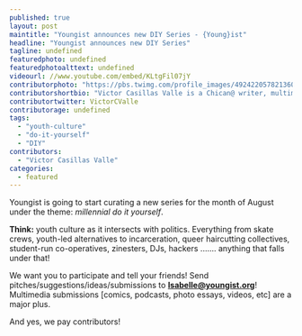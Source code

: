 ```yaml
---
published: true
layout: post
maintitle: "Youngist announces new DIY Series - {Young}ist"
headline: "Youngist announces new DIY Series"
tagline: undefined
featuredphoto: undefined
featuredphotoalttext: undefined
videourl: //www.youtube.com/embed/KLtgFil07jY
contributorphoto: "https://pbs.twimg.com/profile_images/492422057821360128/qiRep23h.jpeg"
contributorshortbio: "Victor Casillas Valle is a Chican@ writer, multimedia journalist, radio host, editor, poet, musician, and music industry professional." 
contributortwitter: VictorCValle
contributorage: undefined
tags: 
  - "youth-culture"
  - "do-it-yourself"
  - "DIY"
contributors: 
  - "Victor Casillas Valle"
categories: 
  - featured
---
```


Youngist is going to start curating a new series for the month of August under the theme: _millennial do it yourself_. 

**Think:** youth culture as it intersects with politics. Everything from skate crews, youth-led alternatives to incarceration, queer haircutting collectives, student-run co-operatives, zinesters, DJs, hackers ....... anything that falls under that!

We want you to participate and tell your friends! Send pitches/suggestions/ideas/submissions to **Isabelle@youngist.org**! Multimedia submissions [comics, podcasts, photo essays, videos, etc] are a major plus. 

And yes, we pay contributors!
